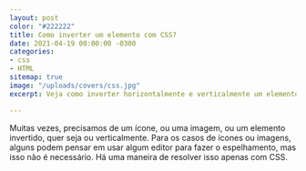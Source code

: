 ```yaml
---
layout: post
color: "#222222"
title: Como inverter um elemento com CSS?
date: 2021-04-19 00:00:00 -0300
categories:
- css
- HTML
sitemap: true
image: "/uploads/covers/css.jpg"
excerpt: Veja como inverter horizontalmente e verticalmente um elemento com CSS

---
```

Muitas vezes, precisamos de um ícone, ou uma imagem, ou um elemento invertido, quer seja  ou verticalmente. Para os casos de ícones ou imagens, alguns podem pensar em usar algum editor para fazer o espelhamento, mas isso não é necessário. Há uma maneira de resolver isso apenas com CSS.